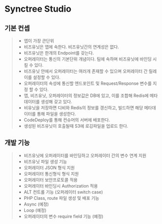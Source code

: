 # Synctree Studio

## 기본 컨셉
> - 앱이 가장 큰단위
> - 비즈유닛은 앱에 속한다. 비즈유닛간의 연계성은 없다.
> - 비즈유닛은 한개의 Endpoint를 갖는다.
> - 오퍼레이터는 통신의 기본단위 개념이다. 팀에 속하며 비즈유닛에 바인딩 시킬 수 있다.
> - 비즈유닛 안에서 오퍼레이터는 여러개 존재할 수 있으며 오퍼레이터 간 릴레이를 설정할 수 있다.
> - 오퍼레이터의 속성에 통신할 엔드포인트 및 Request/Response 변수를 지정 할 수 있다.
> - 앱, 비즈유닛, 오퍼레이터의 정보값은 DB에 있고, 이를 조합해 Redis에 메타데이터를 생성해 갖고 있다.
> - 비유닛을 저장하면 디비와 Redis의 정보를 갱신하고, 빌드하면 해당 메타데이터를 통해 파일을 생성한다.
> - CodeDeploy를 통해 컨슈머의 서버에 배포한다.
> - 생성된 비즈유닛이 호출될때 S3에 로깅파일을 업로드 한다.

## 개발 기능
> - 비즈유닛에 오퍼레이터를 바인딩하고 오퍼레이터 간의 변수 연계 지원
> - 비즈유닛 파일 생성 기능
> - 오퍼레이터 JSON 형식 지원
> - 오퍼레이터 통신형식 형식 지원
> - 오퍼레이터 보안프로토콜 적용
> - 오퍼레이터 바인딩시 Authorization 적용
> - ALT 컨트롤 기능 (오퍼레이터 switch case)
> - PHP Class, route 파일 생성 및 배포 기능
> - Async (예정)
> - Loop (예정)
> - 오퍼레이터의 변수 require field 기능 (예정)
